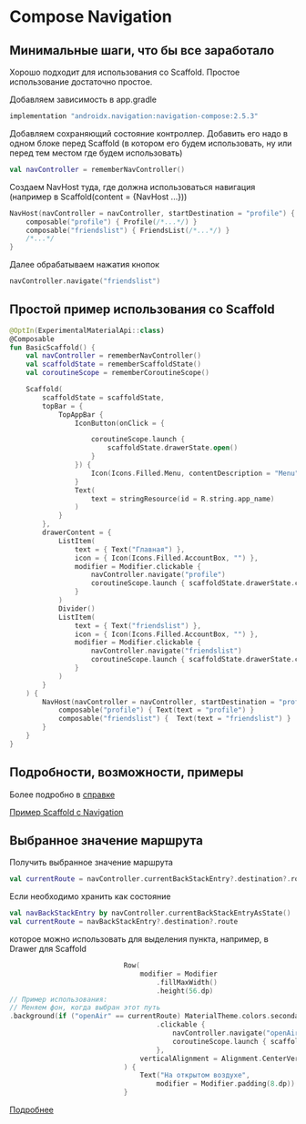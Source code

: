 # Compose Navigation

## Минимальные шаги, что бы все заработало

Хорошо подходит для использования со Scaffold. Простое использование достаточно простое.

Добавляем зависимость в app.gradle

```groovy
implementation "androidx.navigation:navigation-compose:2.5.3"
```

Добавляем сохраняющий состояние контроллер. Добавить его надо в одном блоке перед Scaffold (в котором его будем использовать, ну или перед тем местом где будем использовать)

```kotlin
val navController = rememberNavController()
```

Создаем NavHost туда, где должна использоваться навигация (например в Scaffold(content = {NavHost ...}))

```kotlin
NavHost(navController = navController, startDestination = "profile") {
    composable("profile") { Profile(/*...*/) }
    composable("friendslist") { FriendsList(/*...*/) }
    /*...*/
}
```


Далее обрабатываем нажатия кнопок

```kotlin
navController.navigate("friendslist")
```

## Простой пример использования co Scaffold

```kotlin
@OptIn(ExperimentalMaterialApi::class)
@Composable
fun BasicScaffold() {
    val navController = rememberNavController()
    val scaffoldState = rememberScaffoldState()
    val coroutineScope = rememberCoroutineScope()

    Scaffold(
        scaffoldState = scaffoldState,
        topBar = {
            TopAppBar {
                IconButton(onClick = {

                    coroutineScope.launch {
                        scaffoldState.drawerState.open()
                    }
                }) {
                    Icon(Icons.Filled.Menu, contentDescription = "Menu")
                }
                Text(
                    text = stringResource(id = R.string.app_name)
                )
            }
        },
        drawerContent = {
            ListItem(
                text = { Text("Главная") },
                icon = { Icon(Icons.Filled.AccountBox, "") },
                modifier = Modifier.clickable {
                    navController.navigate("profile")
                    coroutineScope.launch { scaffoldState.drawerState.close() }
                }
            )
            Divider()
            ListItem(
                text = { Text("friendslist") },
                icon = { Icon(Icons.Filled.AccountBox, "") },
                modifier = Modifier.clickable {
                    navController.navigate("friendslist")
                    coroutineScope.launch { scaffoldState.drawerState.close() }
                }
            )
        }
    ) {
        NavHost(navController = navController, startDestination = "profile") {
            composable("profile") { Text(text = "profile") }
            composable("friendslist") {  Text(text = "friendslist") }
        }
    }
}
```

## Подробности, возможности, примеры

Более подробно в [справке](https://developer.android.com/jetpack/compose/navigation)

[Пример Scaffold с Navigation](https://stackoverflow.com/a/73295465/11596781)

## Выбранное значение маршрута

Получить выбранное значение маршрута

```kotlin
val currentRoute = navController.currentBackStackEntry?.destination?.route
```

Если необходимо хранить как состояние

```kotlin
val navBackStackEntry by navController.currentBackStackEntryAsState()
val currentRoute = navBackStackEntry?.destination?.route
```

которое можно использовать для выделения пункта, например, в Drawer для Scaffold

```kotlin
                            Row(
                                modifier = Modifier
                                    .fillMaxWidth()
                                    .height(56.dp)
// Пример использования:
// Меняем фон, когда выбран этот путь
.background(if ("openAir" == currentRoute) MaterialTheme.colors.secondary else colorResource(id = android.R.color.transparent))
                                    .clickable {
                                        navController.navigate("openAir")
                                        coroutineScope.launch { scaffoldState.drawerState.close() }
                                    },
                                verticalAlignment = Alignment.CenterVertically,
                            ) {
                                Text("На открытом воздухе",
                                    modifier = Modifier.padding(8.dp))
                            }
```

[Подробнее](https://stackoverflow.com/questions/66493551/jetpack-compose-navigation-get-route-of-current-destination-as-string)
